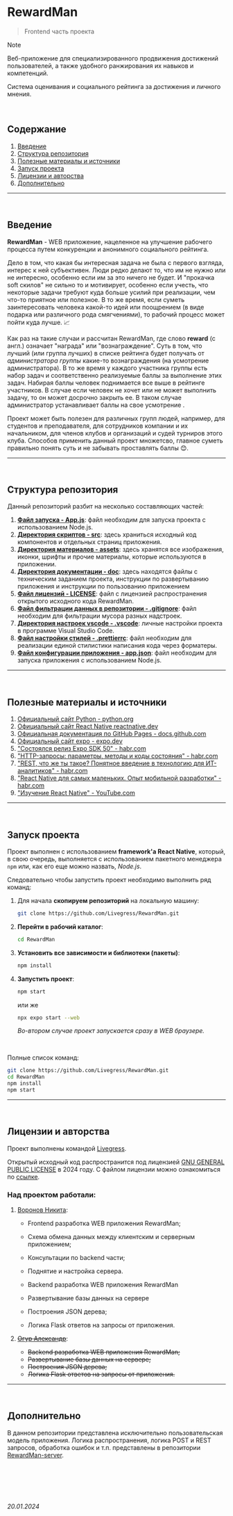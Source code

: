 # RewardMan

> Frontend часть проекта


> [!NOTE]
> Веб-приложение для специализированного продвижения достижений пользователей, 
> а также удобного ранжирования их навыков и компетенций.
>
> Система оценивания и социального рейтинга за достижения и личного мнения.

<br>

## Содержание

1. [Введение](./README.md#введение)
2. [Структура репозитория](./README.md#структура-репозитория)
3. [Полезные материалы и источники](./README.md#полезные-материалы-и-источники)
4. [Запуск проекта](./README.md#запуск-проекта)
5. [Лицензии и авторства](./README.md#лицензии-и-авторства)
6. [Дополнительно](./README.md#дополнительно)

---

<br>

## Введение

**RewardMan** - WEB приложение, нацеленное на улучшение рабочего процесса путем конкуренции и анонимного социального рейтинга.

Дело в том, что какая бы интересная задача не была с первого взгляда, интерес к ней субъективен. Люди редко делают то, что им не нужно или не интересно, особенно если им за это ничего не будет. И "прокачка soft скилов" не сильно то и мотивирует, особенно если учесть, что некоторые задачи требуют куда больше усилий при реализации, чем что-то приятное или полезное. В то же время, если суметь заинтересовать человека какой-то идей или поощрением (в виде подарка или различного рода смягчениями), то рабочий процесс может пойти куда лучше. 📈

Как раз на такие случаи и рассчитан RewardMan, где слово **reward** (с англ.) означает "награда" или "вознаграждение". Суть в том, что лучший (или группа лучших) в списке рейтинга будет получать от *администратора группы* какие-то вознаграждения (на усмотрение администратора). В то же время у каждого участника группы есть набор задач и соответственно реализуемые баллы за выполнение этих задач. Набирая баллы человек поднимается все выше в рейтинге участников. В случае если человек не хочет или не может выполнить задачу, то он может досрочно закрыть ее. В таком случае администратор устанавливает баллы на свое усмотрение .

Проект может быть полезен для различных групп людей, например, для студентов и преподавателя, для сотрудников компании и их начальником, для членов клубов и организаций и судей турниров этого клуба. 
Способов применить данный проект множетсво, главное суметь правильно понять суть и не забывать проставлять баллы 😊.

---

<br>

## Структура репозитория

Данный репозиторий разбит на несколько составляющих частей:

1. [**Файл запуска - App.js**](./App.js): файл необходим для запуска проекта с использованием Node.js.
2. [**Директория скриптов - src**](./src/): здесь храниться исходный код компонентов и отдельных страниц приложения.
3. [**Директория материалов - assets**](./assets/): здесь хранятся все изображения, иконки, шрифты и прочие материалы, которые используются в приложении.
4. [**Директория документации - doc**](./doc/): здесь находятся файлы с техническим заданием проекта, инструкции по развертыванию приложения и инструкции по пользованию приложением
5. [**Файл лицензий - LICENSE**](./LICENSE): файл с лицензией распространения открытого исходного кода RewardMan.
6. [**Файл фильтрации данных в репозитории - .gitignore**](./.gitignore): файл необходим для фильтрации мусора разных надстроек.
7. [**Директория настроек vscode - .vscode**](./.vscode): личные настройки проекта в программе Visual Studio Code.
8. [**Файл настройки стилей - .prettierrc**](./.prettierrc): файл необходим для реализации единой стилистики написания кода через форматеры.
9. [**Файл конфигурации приложения - app.json**](./app.json): файл необходим для запуска приложения с использованием Node.js.



---

<br>

## Полезные материалы и источники

1. [Официальный сайт Python - python.org](https://www.python.org/)
2. [Официальный сайт React Native reactnative.dev](https://reactnative.dev/)
3. [Официальная документация по GitHub Pages - docs.github.com](https://docs.github.com/en/pages)
4. [Официальный сайт expo - expo.dev](https://expo.dev/)
5. ["Состоялся релиз Expo SDK 50" - habr.com](https://habr.com/ru/news/788778/)
6. ["HTTP-запросы: параметры, методы и коды состояния" - habr.com](https://habr.com/ru/companies/timeweb/articles/853174/)
7. ["REST, что же ты такое? Понятное введение в технологию для ИТ-аналитиков" - habr.com](https://habr.com/ru/articles/590679/)
8. ["React Native для самых маленьких. Опыт мобильной разработки" - habr.com](https://habr.com/ru/companies/oleg-bunin/articles/499636/)
9. ["Изучение React Native" - YouTube.com](https://youtu.be/j9nVVIq9eSQ)

---

<br>


## Запуск проекта

Проект выполнен с использованием **framework'а React Native**, который, в свою очередь, выполняется с использованием пакетного менеджера `npm` или, как его еще можно назвать, *Node.js*.

Следовательно чтобы запустить проект необходимо выполнить ряд команд:

1. Для начала **скопируем репозиторий** на локальную машину:
   
   ```bash
   git clone https://github.com/Livegress/RewardMan.git
   ```

2. **Перейти в рабочий каталог**:
   
   ```bash
   cd RewardMan
   ```

3. **Установить все зависимости и библиотеки (пакеты)**:

   ```bash
   npm install
   ```

4. **Запустить проект**:
   
   ```bash
   npm start
   ```

   или же

   ```bash
   npx expo start --web
   ```

   *Во-втором случае проект запускается сразу в WEB браузере.*

<br>

Полные список команд:

```bash
git clone https://github.com/Livegress/RewardMan.git
cd RewardMan
npm install
npm start
```

---

<br>

## Лицензии и авторства

Проект выполнены командой [Livegress](https://github.com/Livegress). 

Открытый исходный код распространится под лицензией [GNU GENERAL PUBLIC LICENSE](https://ru.wikipedia.org/wiki/GNU_General_Public_License) в 2024 году. С файлом лицензии можно ознакомиться по [ссылке](./LICENSE).

### Над проектом работали:

1. [Воронов Никита](https://github.com/voronov-nikita):
   
   * Frontend разработка WEB приложения RewardMan;
   * Схема обмена данных между клиентским и серверным приложением;
   * Консультации по backend части;
   * Поднятие и настройка сервера.

   * Backend разработка WEB приложения RewardMan
   * Развертывание базы данных на сервере
   * Построения JSON дерева;
   * Логика Flask ответов на запросы от приложения.

2. ~~[Огур Александр](https://github.com/orgs/Livegress/people/Alexandr-Ogur)~~:
   
   * ~~Backend разработка WEB приложения RewardMan;~~
   * ~~Развертывание базы данных на сервере;~~
   * ~~Построения JSON дерева;~~
   * ~~Логика Flask ответов на запросы от приложения.~~

---

<br>

## Дополнительно

В данном репозитории представлена исключительно пользовательская 
модель приложения. Логика распространения, логика POST и REST запросов, обработка ошибок и т.п. представлены в репозитории [RewardMan-server](https://github.com/Livegress/RewardMan-server).

<br><br>
<br><br>

###### 20.01.2024 
